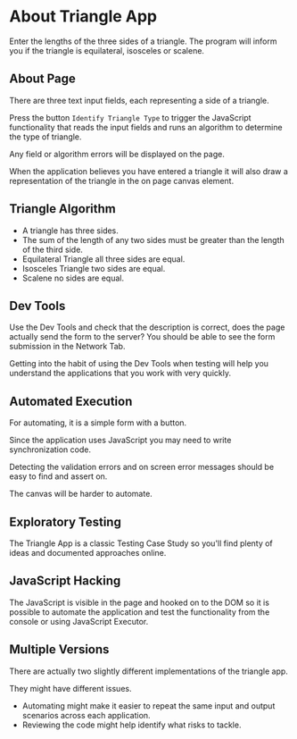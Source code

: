 # About Triangle App

<div class="explanation">
        <p>Enter the lengths of the three sides of a triangle. The program will inform you if the triangle is equilateral, isosceles or scalene.
        </p>
</div>

## About Page

There are three text input fields, each representing a side of a triangle.

Press the button `Identify Triangle Type` to trigger the JavaScript functionality that reads the input fields and runs an algorithm to determine the type of triangle.

Any field or algorithm errors will be displayed on the page.

When the application believes you have entered a triangle it will also draw a representation of the triangle in the on page canvas element.

## Triangle Algorithm

- A triangle has three sides.
- The sum of the length of any two sides must be greater than the length of the third side.
- Equilateral Triangle all three sides are equal.
- Isosceles Triangle two sides are equal.
- Scalene no sides are equal.

## Dev Tools

Use the Dev Tools and check that the description is correct, does the page actually send the form to the server? You should be able to see the form submission in the Network Tab.

Getting into the habit of using the Dev Tools when testing will help you understand the applications that you work with very quickly.

## Automated Execution

For automating, it is a simple form with a button.

Since the application uses JavaScript you may need to write synchronization code.

Detecting the validation errors and on screen error messages should be easy to find and assert on.

The canvas will be harder to automate.

## Exploratory Testing

The Triangle App is a classic Testing Case Study so you'll find plenty of ideas and documented approaches online.

## JavaScript Hacking

The JavaScript is visible in the page and hooked on to the DOM so it is possible to automate the application and test the functionality from the console or using JavaScript Executor.

## Multiple Versions

There are actually two slightly different implementations of the triangle app.

They might have different issues.

- Automating might make it easier to repeat the same input and output scenarios across each application.
- Reviewing the code might help identify what risks to tackle.
